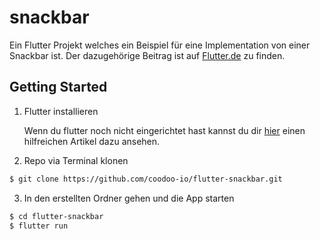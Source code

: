 # snackbar

Ein Flutter Projekt welches ein Beispiel für eine Implementation von einer Snackbar ist. Der dazugehörige Beitrag ist auf [Flutter.de](https://flutter.de/artikel/snackbars-flutter-gestalten.html) zu finden.

## Getting Started

1. Flutter installieren

    Wenn du flutter noch nicht eingerichtet hast kannst du dir [hier](https://flutter.de/artikel/flutter-entwicklungsumgebung-einrichten.html) einen hilfreichen Artikel dazu ansehen.

2. Repo via Terminal klonen
```bash
$ git clone https://github.com/coodoo-io/flutter-snackbar.git
```

3. In den erstellten Ordner gehen und die App starten
```bash
$ cd flutter-snackbar
$ flutter run
```
